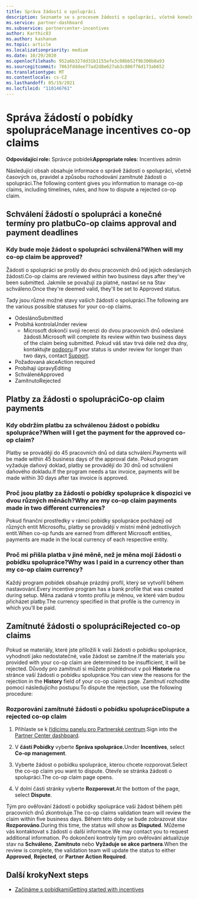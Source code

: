 ```yaml
---
title: Správa žádostí o spolupráci
description: Seznamte se s procesem žádostí o spolupráci, včetně konečných termínů, problémů s měnou a způsobu rozhodování zamítnuté žádosti o spolupráci.
ms.service: partner-dashboard
ms.subservice: partnercenter-incentives
author: Karthic83
ms.author: kashanum
ms.topic: article
ms.localizationpriority: medium
ms.date: 10/29/2020
ms.openlocfilehash: 952a6b327dd31b1155efe3c08bb52f9b300b0a93
ms.sourcegitcommit: 7063fdddee77ad2d8e627ab3c806f76d173ab652
ms.translationtype: MT
ms.contentlocale: cs-CZ
ms.lasthandoff: 05/19/2021
ms.locfileid: "110146761"
---
```

# <a name="manage-incentives-co-op-claims"></a><span data-ttu-id="7461e-103">Správa žádostí o pobídky spolupráce</span><span class="sxs-lookup"><span data-stu-id="7461e-103">Manage incentives co-op claims</span></span>

<span data-ttu-id="7461e-104">**Odpovídající role:** Správce pobídek</span><span class="sxs-lookup"><span data-stu-id="7461e-104">**Appropriate roles**: Incentives admin</span></span>

<span data-ttu-id="7461e-105">Následující obsah obsahuje informace o správě žádostí o spolupráci, včetně časových os, pravidel a způsobu rozhodování zamítnuté žádosti o spolupráci.</span><span class="sxs-lookup"><span data-stu-id="7461e-105">The following content gives you information to manage co-op claims, including timelines, rules, and how to dispute a rejected co-op claim.</span></span>

## <a name="co-op-claims-approval-and-payment-deadlines"></a><span data-ttu-id="7461e-106">Schválení žádostí o spolupráci a konečné termíny pro platbu</span><span class="sxs-lookup"><span data-stu-id="7461e-106">Co-op claims approval and payment deadlines</span></span>

### <a name="when-will-my-co-op-claim-be-approved"></a><span data-ttu-id="7461e-107">Kdy bude moje žádost o spolupráci schválená?</span><span class="sxs-lookup"><span data-stu-id="7461e-107">When will my co-op claim be approved?</span></span>

<span data-ttu-id="7461e-108">Žádosti o spolupráci se prošly do dvou pracovních dnů od jejich odeslaných žádostí.</span><span class="sxs-lookup"><span data-stu-id="7461e-108">Co-op claims are reviewed within two business days after they've been submitted.</span></span> <span data-ttu-id="7461e-109">Jakmile se považují za platné, nastaví se na Stav schváleno.</span><span class="sxs-lookup"><span data-stu-id="7461e-109">Once they're deemed valid, they'll be set to Approved status.</span></span>  

<span data-ttu-id="7461e-110">Tady jsou různé možné stavy vašich žádostí o spolupráci.</span><span class="sxs-lookup"><span data-stu-id="7461e-110">The following are the various possible statuses for your co-op claims.</span></span>

- <span data-ttu-id="7461e-111">Odesláno</span><span class="sxs-lookup"><span data-stu-id="7461e-111">Submitted</span></span>
- <span data-ttu-id="7461e-112">Probíhá kontrola</span><span class="sxs-lookup"><span data-stu-id="7461e-112">Under review</span></span>
  - <span data-ttu-id="7461e-113">Microsoft dokončí svoji recenzi do dvou pracovních dnů odeslané žádosti.</span><span class="sxs-lookup"><span data-stu-id="7461e-113">Microsoft will complete its review within two business days of the claim being submitted.</span></span> <span data-ttu-id="7461e-114">Pokud váš stav trvá déle než dva dny, kontaktujte [podporu](https://partner.microsoft.com/dashboard/support/incentives/servicerequests?category=incentives).</span><span class="sxs-lookup"><span data-stu-id="7461e-114">If your status is under review for longer than two days, contact [Support](https://partner.microsoft.com/dashboard/support/incentives/servicerequests?category=incentives).</span></span>
- <span data-ttu-id="7461e-115">Požadovaná akce</span><span class="sxs-lookup"><span data-stu-id="7461e-115">Action required</span></span>
- <span data-ttu-id="7461e-116">Probíhají úpravy</span><span class="sxs-lookup"><span data-stu-id="7461e-116">Editing</span></span>
- <span data-ttu-id="7461e-117">Schválené</span><span class="sxs-lookup"><span data-stu-id="7461e-117">Approved</span></span>
- <span data-ttu-id="7461e-118">Zamítnuto</span><span class="sxs-lookup"><span data-stu-id="7461e-118">Rejected</span></span>

## <a name="co-op-claim-payments"></a><span data-ttu-id="7461e-119">Platby za žádosti o spolupráci</span><span class="sxs-lookup"><span data-stu-id="7461e-119">Co-op claim payments</span></span>

### <a name="when-will-i-get-the-payment-for-the-approved-co-op-claim"></a><span data-ttu-id="7461e-120">Kdy obdržím platbu za schválenou žádost o pobídku spolupráce?</span><span class="sxs-lookup"><span data-stu-id="7461e-120">When will I get the payment for the approved co-op claim?</span></span>

<span data-ttu-id="7461e-121">Platby se provádějí do 45 pracovních dnů od data schválení.</span><span class="sxs-lookup"><span data-stu-id="7461e-121">Payments will be made within 45 business days of the approval date.</span></span> <span data-ttu-id="7461e-122">Pokud program vyžaduje daňový doklad, platby se provádějí do 30 dnů od schválení daňového dokladu.</span><span class="sxs-lookup"><span data-stu-id="7461e-122">If the program needs a tax invoice, payments will be made within 30 days after tax invoice is approved.</span></span>

### <a name="why-are-my-co-op-claim-payments-made-in-two-different-currencies"></a><span data-ttu-id="7461e-123">Proč jsou platby za žádosti o pobídky spolupráce k dispozici ve dvou různých měnách?</span><span class="sxs-lookup"><span data-stu-id="7461e-123">Why are my co-op claim payments made in two different currencies?</span></span>

<span data-ttu-id="7461e-124">Pokud finanční prostředky v rámci pobídky spolupráce pocházejí od různých entit Microsoftu, platby se provádějí v místní měně jednotlivých entit.</span><span class="sxs-lookup"><span data-stu-id="7461e-124">When co-op funds are earned from different Microsoft entities, payments are made in the local currency of each respective entity.</span></span>  

### <a name="why-was-i-paid-in-a-currency-other-than-my-co-op-claim-currency"></a><span data-ttu-id="7461e-125">Proč mi přišla platba v jiné měně, než je měna mojí žádosti o pobídku spolupráce?</span><span class="sxs-lookup"><span data-stu-id="7461e-125">Why was I paid in a currency other than my co-op claim currency?</span></span>

<span data-ttu-id="7461e-126">Každý program pobídek obsahuje prázdný profil, který se vytvořil během nastavování.</span><span class="sxs-lookup"><span data-stu-id="7461e-126">Every incentive program has a bank profile that was created during setup.</span></span> <span data-ttu-id="7461e-127">Měna zadaná v tomto profilu je měnou, ve které vám budou přicházet platby.</span><span class="sxs-lookup"><span data-stu-id="7461e-127">The currency specified in that profile is the currency in which you’ll be paid.</span></span>

## <a name="rejected-co-op-claims"></a><span data-ttu-id="7461e-128">Zamítnuté žádosti o spolupráci</span><span class="sxs-lookup"><span data-stu-id="7461e-128">Rejected co-op claims</span></span>

<span data-ttu-id="7461e-129">Pokud se materiály, které jste přiložili k vaší žádosti o pobídku spolupráce, vyhodnotí jako nedostatečné, vaše žádost se zamítne.</span><span class="sxs-lookup"><span data-stu-id="7461e-129">If the materials you provided with your co-op claim are determined to be insufficient, it will be rejected.</span></span> <span data-ttu-id="7461e-130">Důvody pro zamítnutí si můžete prohlédnout v poli **Historie** na stránce vaší žádosti o pobídku spolupráce.</span><span class="sxs-lookup"><span data-stu-id="7461e-130">You can view the reasons for the rejection in the **History** field of your co-op claims page.</span></span> <span data-ttu-id="7461e-131">Zamítnutí rozhodíte pomocí následujícího postupu:</span><span class="sxs-lookup"><span data-stu-id="7461e-131">To dispute the rejection, use the following procedure:</span></span>

### <a name="dispute-a-rejected-co-op-claim"></a><span data-ttu-id="7461e-132">Rozporování zamítnuté žádosti o pobídku spolupráce</span><span class="sxs-lookup"><span data-stu-id="7461e-132">Dispute a rejected co-op claim</span></span>

1. <span data-ttu-id="7461e-133">Přihlaste se k [řídicímu panelu pro Partnerské centrum](https://partner.microsoft.com/dashboard/).</span><span class="sxs-lookup"><span data-stu-id="7461e-133">Sign into the [Partner Center dashboard](https://partner.microsoft.com/dashboard/).</span></span>

2. <span data-ttu-id="7461e-134">V **části Pobídky** vyberte **Správa spolupráce.**</span><span class="sxs-lookup"><span data-stu-id="7461e-134">Under **Incentives**, select **Co-op management**.</span></span>

3. <span data-ttu-id="7461e-135">Vyberte žádost o pobídku spolupráce, kterou chcete rozporovat.</span><span class="sxs-lookup"><span data-stu-id="7461e-135">Select the co-op claim you want to dispute.</span></span> <span data-ttu-id="7461e-136">Otevře se stránka žádosti o spolupráci.</span><span class="sxs-lookup"><span data-stu-id="7461e-136">The co-op claim page opens.</span></span>

4. <span data-ttu-id="7461e-137">V dolní části stránky vyberte **Rozporovat**.</span><span class="sxs-lookup"><span data-stu-id="7461e-137">At the bottom of the page, select **Dispute**.</span></span>

<span data-ttu-id="7461e-138">Tým pro ověřování žádostí o pobídky spolupráce vaši žádost během pěti pracovních dnů zkontroluje.</span><span class="sxs-lookup"><span data-stu-id="7461e-138">The co-op claims validation team will review the claim within five business days.</span></span> <span data-ttu-id="7461e-139">Během této doby se bude zobrazovat stav **Rozporováno**.</span><span class="sxs-lookup"><span data-stu-id="7461e-139">During this time, the status will show as **Disputed**.</span></span> <span data-ttu-id="7461e-140">Můžeme vás kontaktovat s žádostí o další informace.</span><span class="sxs-lookup"><span data-stu-id="7461e-140">We may contact you to request additional information.</span></span> <span data-ttu-id="7461e-141">Po dokončení kontroly tým pro ověřování aktualizuje stav na **Schváleno**, **Zamítnuto** nebo **Vyžaduje se akce partnera**.</span><span class="sxs-lookup"><span data-stu-id="7461e-141">When the review is complete, the validation team will update the status to either **Approved**, **Rejected**, or **Partner Action Required**.</span></span>

## <a name="next-steps"></a><span data-ttu-id="7461e-142">Další kroky</span><span class="sxs-lookup"><span data-stu-id="7461e-142">Next steps</span></span>

- [<span data-ttu-id="7461e-143">Začínáme s pobídkami</span><span class="sxs-lookup"><span data-stu-id="7461e-143">Getting started with incentives</span></span>](incentives-get-started-intro.md)
